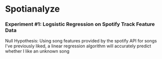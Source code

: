 # Spotianalyze
### Experiment #1: Logsistic Regression on Spotify Track Feature Data
Null Hypothesis: Using song features provided by the spotify API for songs I've previously liked, a linear regression algorithm will accurately predict whether I like an unknown song

